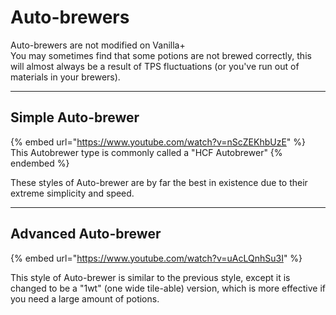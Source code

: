 # Auto-brewers

Auto-brewers are not modified on Vanilla+\
You may sometimes find that some potions are not brewed correctly, this will almost always be a result of TPS fluctuations (or you've run out of materials in your brewers).

***

## Simple Auto-brewer

{% embed url="https://www.youtube.com/watch?v=nScZEKhbUzE" %}
This Autobrewer type is commonly called a "HCF Autobrewer"
{% endembed %}

These styles of Auto-brewer are by far the best in existence due to their extreme simplicity and speed.

***

## Advanced Auto-brewer

{% embed url="https://www.youtube.com/watch?v=uAcLQnhSu3I" %}

This style of Auto-brewer is similar to the previous style, except it is changed to be a "1wt" (one wide tile-able) version, which is more effective if you need a large amount of potions.
